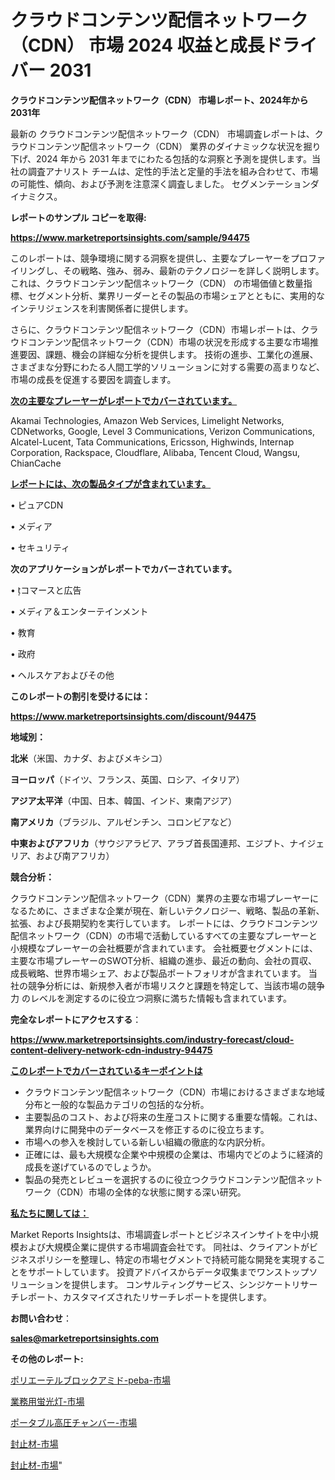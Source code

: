 # クラウドコンテンツ配信ネットワーク（CDN） 市場 2024 収益と成長ドライバー 2031

<strong>クラウドコンテンツ配信ネットワーク（CDN） 市場レポート、2024年から2031年</strong>

最新の クラウドコンテンツ配信ネットワーク（CDN） 市場調査レポートは、クラウドコンテンツ配信ネットワーク（CDN） 業界のダイナミックな状況を掘り下げ、2024 年から 2031 年までにわたる包括的な洞察と予測を提供します。当社の調査アナリスト チームは、定性的手法と定量的手法を組み合わせて、市場の可能性、傾向、および予測を注意深く調査しました。 セグメンテーションダイナミクス。



<strong>レポートのサンプル コピーを取得:</strong> <a href=https://www.marketreportsinsights.com/sample/94475>

<strong><u>https://www.marketreportsinsights.com/sample/94475</u></strong></a>

このレポートは、競争環境に関する洞察を提供し、主要なプレーヤーをプロファイリングし、その戦略、強み、弱み、最新のテクノロジーを詳しく説明します。 これは、クラウドコンテンツ配信ネットワーク（CDN） の市場価値と数量指標、セグメント分析、業界リーダーとその製品の市場シェアとともに、実用的なインテリジェンスを利害関係者に提供します。

さらに、クラウドコンテンツ配信ネットワーク（CDN）市場レポートは、クラウドコンテンツ配信ネットワーク（CDN）市場の状況を形成する主要な市場推進要因、課題、機会の詳細な分析を提供します。 技術の進歩、工業化の進展、さまざまな分野にわたる人間工学的ソリューションに対する需要の高まりなど、市場の成長を促進する要因を調査します。



<strong><u>次の主要なプレーヤーがレポートでカバーされています。</u></strong>

Akamai Technologies, Amazon Web Services, Limelight Networks, CDNetworks, Google, Level 3 Communications, Verizon Communications, Alcatel-Lucent, Tata Communications, Ericsson, Highwinds, Internap Corporation, Rackspace, Cloudflare, Alibaba, Tencent Cloud, Wangsu, ChianCache



<strong><u><b>レポートには、次の製品タイプが含まれています。</b></u></strong>

• ピュアCDN

• メディア

• セキュリティ



<strong><b>次のアプリケーションがレポートでカバーされています。</b></strong>

• コマースと広告

• メディア＆エンターテインメント

• 教育

• 政府

• ヘルスケアおよびその他



<strong><b>このレポートの割引を受けるには：</b></strong><a href=https://www.marketreportsinsights.com/discount/94475>

<strong><u>https://www.marketreportsinsights.com/discount/94475</u></strong></a>



<strong>地域別：</strong>



<strong>北米</strong>（米国、カナダ、およびメキシコ）



<strong>ヨーロッパ</strong>（ドイツ、フランス、英国、ロシア、イタリア）



<strong>アジア太平洋</strong>（中国、日本、韓国、インド、東南アジア）



<strong>南アメリカ</strong>（ブラジル、アルゼンチン、コロンビアなど）



<strong>中東およびアフリカ</strong>（サウジアラビア、アラブ首長国連邦、エジプト、ナイジェリア、および南アフリカ）



<strong>競合分析：</strong>

クラウドコンテンツ配信ネットワーク（CDN）業界の主要な市場プレーヤーになるために、さまざまな企業が現在、新しいテクノロジー、戦略、製品の革新、拡張、および長期契約を実行しています。 レポートには、クラウドコンテンツ配信ネットワーク（CDN）の市場で活動しているすべての主要なプレーヤーと小規模なプレーヤーの会社概要が含まれています。 会社概要セグメントには、主要な市場プレーヤーのSWOT分析、組織の進歩、最近の動向、会社の買収、成長戦略、世界市場シェア、および製品ポートフォリオが含まれています。 当社の競争分析には、新規参入者が市場リスクと課題を特定して、当該市場の競争力 のレベルを測定するのに役立つ洞察に満ちた情報も含まれています。



<strong>完全なレポートにアクセスする</strong>：

<a href=https://www.marketreportsinsights.com/industry-forecast/cloud-content-delivery-network-cdn-industry-94475>

<strong><u>https://www.marketreportsinsights.com/industry-forecast/cloud-content-delivery-network-cdn-industry-94475</u></strong></a>



<strong><u><b>このレポートでカバーされているキーポイントは</b></u></strong>
<ul>
  <li>クラウドコンテンツ配信ネットワーク（CDN）市場におけるさまざまな地域分布と一般的な製品カテゴリの包括的な分析。</li>
  <li>主要製品のコスト、および将来の生産コストに関する重要な情報。これは、業界向けに開発中のデータベースを修正するのに役立ちます。</li>
  <li>市場への参入を検討している新しい組織の徹底的な内訳分析。</li>
  <li>正確には、最も大規模な企業や中規模の企業は、市場内でどのように経済的成長を遂げているのでしょうか。</li>
  <li>製品の発売とレビューを選択するのに役立つクラウドコンテンツ配信ネットワーク（CDN）市場の全体的な状態に関する深い研究。</li>
</ul>


<strong><u><b>私たちに関しては：</b></u></strong>

Market Reports Insightsは、市場調査レポートとビジネスインサイトを中小規模および大規模企業に提供する市場調査会社です。 同社は、クライアントがビジネスポリシーを整理し、特定の市場セグメントで持続可能な開発を実現することをサポートしています。 投資アドバイスからデータ収集までワンストップソリューションを提供します。 コンサルティングサービス、シンジケートリサーチレポート、カスタマイズされたリサーチレポートを提供します。



<strong><b>お問い合わせ</b></strong>：

<a href=mailto:sales@marketreportsinsights.com>

<strong><u>sales@marketreportsinsights.com</u></strong></a>



<strong>その他のレポート:</strong>

<a href=https://www.linkedin.com/pulse/ポリエーテルブロックアミド-peba-市場-2023-総利益と主要ベンダー-h9efc/>ポリエーテルブロックアミド-peba-市場</a>

<a href=https://www.linkedin.com/pulse/業務用蛍光灯-市場-2023-収益と成長ドライバー-2030-analytics-achievers-24-analysis-kwtuf/>業務用蛍光灯-市場</a>

<a href=https://www.linkedin.com/pulse/ポータブル高圧チャンバー-市場-2023-新興市場-将来の動向と市場需要-tfcgf/>ポータブル高圧チャンバー-市場</a>

<a href=https://www.linkedin.com/pulse/封止材-市場-2023-新興市場-将来の動向と市場需要-2030-trend-tracking-toolbox-24-analysis-thgdf/>封止材-市場</a>

<a href=https://www.linkedin.com/pulse/封止材-市場-2023-新興市場-将来の動向と市場需要-2030-pr-news-hub-nqlpf/>封止材-市場</a>"
